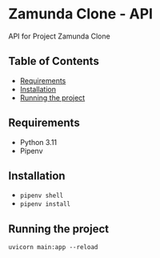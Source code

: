 # Zamunda Clone - API

API for Project Zamunda Clone

## Table of Contents
* [Requirements](#requirements)
* [Installation](#installation)
* [Running the project](#running-the-project)

## Requirements
* Python 3.11
* Pipenv

## Installation
* `pipenv shell`
* `pipenv install`

## Running the project
`uvicorn main:app --reload`
